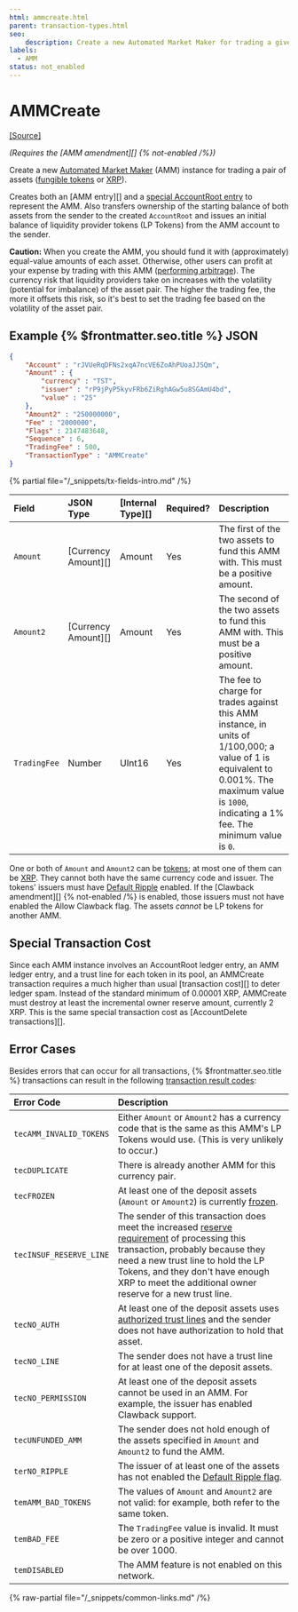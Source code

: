 ```yaml
---
html: ammcreate.html
parent: transaction-types.html
seo:
    description: Create a new Automated Market Maker for trading a given pair of assets.
labels:
  - AMM
status: not_enabled
---
```

# AMMCreate
[[Source]](https://github.com/XRPLF/rippled/blob/master/src/ripple/app/tx/impl/AMMCreate.cpp "Source")

_(Requires the [AMM amendment][] {% not-enabled /%})_

Create a new [Automated Market Maker](../../../../concepts/tokens/decentralized-exchange/automated-market-makers.md) (AMM) instance for trading a pair of assets ([fungible tokens](../../../../concepts/tokens/index.md) or [XRP](../../../../introduction/what-is-xrp.md)).

Creates both an [AMM entry][] and a [special AccountRoot entry](../../ledger-data/ledger-entry-types/accountroot.md#special-amm-accountroot-entries) to represent the AMM. Also transfers ownership of the starting balance of both assets from the sender to the created `AccountRoot` and issues an initial balance of liquidity provider tokens (LP Tokens) from the AMM account to the sender.

**Caution:** When you create the AMM, you should fund it with (approximately) equal-value amounts of each asset. Otherwise, other users can profit at your expense by trading with this AMM ([performing arbitrage](https://www.machow.ski/posts/an_introduction_to_automated_market_makers/#price-arbitrage)). The currency risk that liquidity providers take on increases with the volatility (potential for imbalance) of the asset pair. The higher the trading fee, the more it offsets this risk, so it's best to set the trading fee based on the volatility of the asset pair.

## Example {% $frontmatter.seo.title %} JSON

```json
{
    "Account" : "rJVUeRqDFNs2xqA7ncVE6ZoAhPUoaJJSQm",
    "Amount" : {
        "currency" : "TST",
        "issuer" : "rP9jPyP5kyvFRb6ZiRghAGw5u8SGAmU4bd",
        "value" : "25"
    },
    "Amount2" : "250000000",
    "Fee" : "2000000",
    "Flags" : 2147483648,
    "Sequence" : 6,
    "TradingFee" : 500,
    "TransactionType" : "AMMCreate"
}
```

{% partial file="/_snippets/tx-fields-intro.md" /%}

| Field        | JSON Type           | [Internal Type][] | Required? | Description |
|:-------------|:--------------------|:------------------|:----------|:------------|
| `Amount`     | [Currency Amount][] | Amount            | Yes       | The first of the two assets to fund this AMM with. This must be a positive amount. |
| `Amount2`    | [Currency Amount][] | Amount            | Yes       | The second of the two assets to fund this AMM with. This must be a positive amount. |
| `TradingFee` | Number              | UInt16            | Yes       | The fee to charge for trades against this AMM instance, in units of 1/100,000; a value of 1 is equivalent to 0.001%. The maximum value is `1000`, indicating a 1% fee. The minimum value is `0`. |

One or both of `Amount` and `Amount2` can be [tokens](../../../../concepts/tokens/index.md); at most one of them can be [XRP](../../../../introduction/what-is-xrp.md). They cannot both have the same currency code and issuer. The tokens' issuers must have [Default Ripple](../../../../concepts/tokens/fungible-tokens/rippling.md#the-default-ripple-flag) enabled. If the [Clawback amendment][] {% not-enabled /%} is enabled, those issuers must not have enabled the Allow Clawback flag. The assets _cannot_ be LP tokens for another AMM.

## Special Transaction Cost

Since each AMM instance involves an AccountRoot ledger entry, an AMM ledger entry, and a trust line for each token in its pool, an AMMCreate transaction requires a much higher than usual [transaction cost][] to deter ledger spam. Instead of the standard minimum of 0.00001 XRP, AMMCreate must destroy at least the incremental owner reserve amount, currently 2 XRP. This is the same special transaction cost as [AccountDelete transactions][].

## Error Cases

Besides errors that can occur for all transactions, {% $frontmatter.seo.title %} transactions can result in the following [transaction result codes](../transaction-results/transaction-results.md):

| Error Code          | Description                                  |
|:--------------------|:---------------------------------------------|
| `tecAMM_INVALID_TOKENS` | Either `Amount` or `Amount2` has a currency code that is the same as this AMM's LP Tokens would use. (This is very unlikely to occur.) |
| `tecDUPLICATE`      | There is already another AMM for this currency pair. |
| `tecFROZEN`         | At least one of the deposit assets (`Amount` or `Amount2`) is currently [frozen](../../../../concepts/tokens/fungible-tokens/freezes.md). |
| `tecINSUF_RESERVE_LINE` | The sender of this transaction does meet the increased [reserve requirement](../../../../concepts/accounts/reserves.md) of processing this transaction, probably because they need a new trust line to hold the LP Tokens, and they don't have enough XRP to meet the additional owner reserve for a new trust line. |
| `tecNO_AUTH`        | At least one of the deposit assets uses [authorized trust lines](../../../../concepts/tokens/fungible-tokens/authorized-trust-lines.md) and the sender does not have authorization to hold that asset. |
| `tecNO_LINE`        | The sender does not have a trust line for at least one of the deposit assets. |
| `tecNO_PERMISSION`  | At least one of the deposit assets cannot be used in an AMM. For example, the issuer has enabled Clawback support. |
| `tecUNFUNDED_AMM`   | The sender does not hold enough of the assets specified in `Amount` and `Amount2` to fund the AMM. |
| `terNO_RIPPLE`      | The issuer of at least one of the assets has not enabled the [Default Ripple flag](../../../../concepts/tokens/fungible-tokens/rippling.md#the-default-ripple-flag). |
| `temAMM_BAD_TOKENS` | The values of `Amount` and `Amount2` are not valid: for example, both refer to the same token. |
| `temBAD_FEE`        | The `TradingFee` value is invalid. It must be zero or a positive integer and cannot be over 1000. |
| `temDISABLED`       | The AMM feature is not enabled on this network. |

{% raw-partial file="/_snippets/common-links.md" /%}
